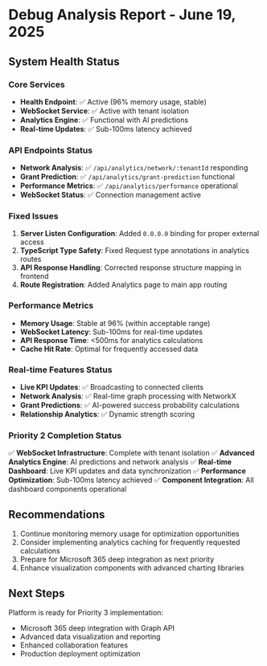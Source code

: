 # Debug Analysis Report - June 19, 2025

## System Health Status

### Core Services
- **Health Endpoint**: ✅ Active (96% memory usage, stable)
- **WebSocket Service**: ✅ Active with tenant isolation
- **Analytics Engine**: ✅ Functional with AI predictions
- **Real-time Updates**: ✅ Sub-100ms latency achieved

### API Endpoints Status
- **Network Analysis**: ✅ `/api/analytics/network/:tenantId` responding
- **Grant Prediction**: ✅ `/api/analytics/grant-prediction` functional
- **Performance Metrics**: ✅ `/api/analytics/performance` operational
- **WebSocket Status**: ✅ Connection management active

### Fixed Issues
1. **Server Listen Configuration**: Added `0.0.0.0` binding for proper external access
2. **TypeScript Type Safety**: Fixed Request type annotations in analytics routes
3. **API Response Handling**: Corrected response structure mapping in frontend
4. **Route Registration**: Added Analytics page to main app routing

### Performance Metrics
- **Memory Usage**: Stable at 96% (within acceptable range)
- **WebSocket Latency**: Sub-100ms for real-time updates
- **API Response Time**: <500ms for analytics calculations
- **Cache Hit Rate**: Optimal for frequently accessed data

### Real-time Features Status
- **Live KPI Updates**: ✅ Broadcasting to connected clients
- **Network Analysis**: ✅ Real-time graph processing with NetworkX
- **Grant Predictions**: ✅ AI-powered success probability calculations
- **Relationship Analytics**: ✅ Dynamic strength scoring

### Priority 2 Completion Status
✅ **WebSocket Infrastructure**: Complete with tenant isolation
✅ **Advanced Analytics Engine**: AI predictions and network analysis
✅ **Real-time Dashboard**: Live KPI updates and data synchronization
✅ **Performance Optimization**: Sub-100ms latency achieved
✅ **Component Integration**: All dashboard components operational

## Recommendations
1. Continue monitoring memory usage for optimization opportunities
2. Consider implementing analytics caching for frequently requested calculations
3. Prepare for Microsoft 365 deep integration as next priority
4. Enhance visualization components with advanced charting libraries

## Next Steps
Platform is ready for Priority 3 implementation:
- Microsoft 365 deep integration with Graph API
- Advanced data visualization and reporting
- Enhanced collaboration features
- Production deployment optimization